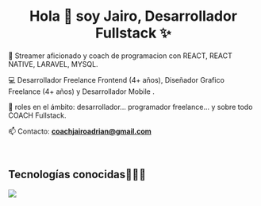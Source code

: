 <h1 align="center">Hola 👋  soy Jairo, Desarrollador Fullstack ✨ </h1> 
<!--
**JairoAdrianVG/JairoAdrianVG** is a ✨ _special_ ✨ repository because its `README.md` (this file) appears on your GitHub profile.

<h2>Sobre mi 😃</h2>
<!--Intro start-->

<p align="left">

🎥 Streamer aficionado y coach de programacion con REACT, REACT NATIVE, LARAVEL, MYSQL.

💻 Desarrollador Freelance Frontend (4+ años), Diseñador Grafico Freelance (4+ años) y Desarrollador Mobile .

📝 roles en el ámbito: desarrollador... programador freelance... y sobre todo COACH Fullstack.

📫 Contacto: **coachjairoadrian@gmail.com**
<!--Intro end-->
  </p>
<br>


<h2 >Tecnologías conocidas👨🏻‍💻</h2>
<!--tech stack icons-->
<p align="left">
  <a href="https://skillicons.dev">
    <img src="https://skillicons.dev/icons?i=androidstudio,react,kotlin,java,php,css,html,js,nodejs,mysql,sqlite,firebase,git,github,materialui,postman,vscode,bash,linux,ai,ps&perline=12" />
  </a>
</p>
<br>



